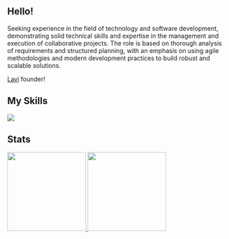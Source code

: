 ## Hello!

Seeking experience in the field of technology and software development, demonstrating solid technical skills and expertise in the management and execution of collaborative projects. The role is based on thorough analysis of requirements and structured planning, with an emphasis on using agile methodologies and modern development practices to build robust and scalable solutions.

[Laví](https://github.com/laundry-lavi) founder!

## My Skills

  <a href="https://skillicons.dev">
    <img src="https://skillicons.dev/icons?i=linux,docker,aws,git,postgresql,c,go,nodejs,typescript,react" />
  </a>



## Stats
<div>
<a href="https://github.com/https-dre">
<img loading="lazy" height="180em" src="https://github-readme-stats.vercel.app/api/top-langs/?username=https-dre&layout=donut&theme=dark"/>
<img loading="lazy" height="180em" src="https://github-readme-stats.vercel.app/api?username=https-dre&show_icons=true&theme=dark&include_all_commits=true&count_private=true"/>
</div>
